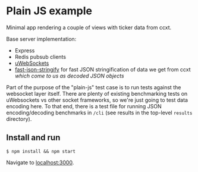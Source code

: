 # Plain JS example

Minimal app rendering a couple of views with ticker data from ccxt.

Base server implementation:

* Express
* Redis pubsub clients
* [uWebSockets](https://github.com/uNetworking/uWebSockets)
* [fast-json-stringify](https://github.com/fastify/fast-json-stringify) for fast JSON stringification of data we get from ccxt _which come to us as decoded JSON objects_

Part of the purpose of the "plain-js" test case is to run tests against the websocket layer itself. There are plenty of existing benchmarking tests on uWebsockets vs other socket frameworks, so we're just going to test data encoding here. To that end, there is a test file for running JSON encoding/decoding benchmarks in `/cli` (see results in the top-level `results` directory).

## Install and run

`$ npm install && npm start`

Navigate to [localhost:3000](http://localhost:3000).

